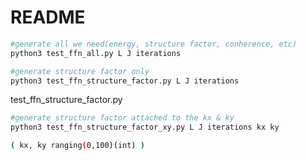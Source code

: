 # README

```sh
#generate all we need(energy, structure factor, conherence, etc)
python3 test_ffn_all.py L J iterations
```



```sh
#generate structure factor only
python3 test_ffn_structure_factor.py L J iterations
```

test_ffn_structure_factor.py

```sh
#generate structure factor attached to the kx & ky
python3 test_ffn_structure_factor_xy.py L J iterations kx ky

( kx, ky ranging(0,100)(int) )
```
